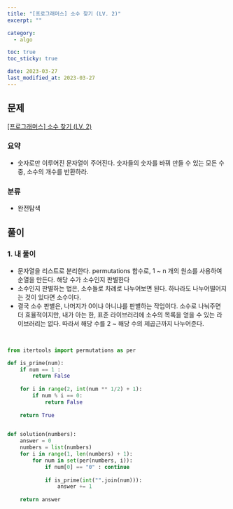 ```yaml
---
title: "[프로그래머스] 소수 찾기 (LV. 2)"
excerpt: ""

category:
  - algo

toc: true
toc_sticky: true

date: 2023-03-27
last_modified_at: 2023-03-27
---
```


## 문제

[[프로그래머스] 소수 찾기 (LV. 2)](https://school.programmers.co.kr/learn/courses/30/lessons/42839)

### 요약

- 숫자로만 이루어진 문자열이 주어진다. 숫자들의 숫자를 바꿔 만들 수 있는 모든 수 중, 소수의 개수를 반환하라.

### 분류

- 완전탐색

## 풀이

### 1. 내 풀이

- 문자열을 리스트로 분리한다. permutations 함수로, 1 ~ n 개의 원소를 사용하여 순열을 만든다. 해당 수가 소수인지 판별한다
- 소수인지 판별하는 법은, 소수들로 차례로 나누어보면 된다. 하나라도 나누어떨어지는 것이 있다면 소수이다.
- 결국 소수 판별은, 나머지가 0이냐 아니냐를 판별하는 작업이다. 소수로 나눠주면 더 효율적이지만, 내가 아는 한, 표준 라이브러리에 소수의 목록을 얻을 수 있는 라이브러리는 없다. 따라서 해당 수를 2 ~ 해당 수의 제곱근까지 나누어준다.

<br>


```python
from itertools import permutations as per

def is_prime(num):
    if num == 1 : 
        return False
    
    for i in range(2, int(num ** 1/2) + 1):
        if num % i == 0: 
            return False
    
    return True
    

def solution(numbers):
    answer = 0
    numbers = list(numbers)
    for i in range(1, len(numbers) + 1):
        for num in set(per(numbers, i)):
            if num[0] == "0" : continue
            
            if is_prime(int("".join(num))): 
                answer += 1
    
    return answer

```

